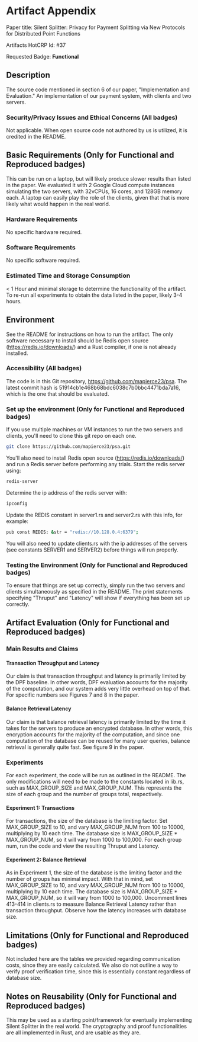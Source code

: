 # Artifact Appendix

Paper title:  Silent Splitter: Privacy for Payment Splitting via New Protocols for Distributed Point Functions 

Artifacts HotCRP Id: #37

Requested Badge: **Functional**

## Description
The source code mentioned in section 6 of our paper, "Implementation and Evaluation." An implementation of our payment system, with clients and two servers. 

### Security/Privacy Issues and Ethical Concerns (All badges)
Not applicable. When open source code not authored by us is utilized, it is credited in the README. 

## Basic Requirements (Only for Functional and Reproduced badges)
This can be run on a laptop, but will likely produce slower results than listed in the paper. We evaluated it with 2 Google Cloud compute instances simulating the two servers, with 32vCPUs, 16 cores, and 128GB memory each. 
A laptop can easily play the role of the clients, given that that is more likely what would happen in the real world. 

### Hardware Requirements
No specific hardware required. 

### Software Requirements
No specific software required. 

### Estimated Time and Storage Consumption
< 1 Hour and minimal storage to determine the functionality of the artifact. To re-run all experiments to obtain the data listed in the paper, likely 3-4 hours. 

## Environment 
See the README for instructions on how to run the artifact. The only software necessary to install should be Redis open source (https://redis.io/downloads/) and a Rust compiler, if one is not already installed. 

### Accessibility (All badges)
The code is in this Git repository, https://github.com/mapierce23/psa. The latest commit hash is 51914cb1e468b68bdc6038c7b0bbc4471bda7a16, which is the one that should be evaluated. 

### Set up the environment (Only for Functional and Reproduced badges)
If you use multiple machines or VM instances to run the two servers and clients, you'll need to clone this git repo on each one. 

```bash
git clone https://github.com/mapierce23/psa.git
```

You'll also need to install Redis open source (https://redis.io/downloads/) and run a Redis server before performing any trials. Start the redis server using:

```bash
redis-server
```

Determine the ip address of the redis server with:

```bash
ipconfig
```

Update the REDIS constant in server1.rs and server2.rs with this info, for example:

```bash
pub const REDIS: &str = "redis://10.128.0.4:6379";
```

You will also need to update clients.rs with the ip addresses of the servers (see constants SERVER1 and SERVER2) before things will run properly. 

### Testing the Environment (Only for Functional and Reproduced badges)
To ensure that things are set up correctly, simply run the two servers and clients simultaneously as specified in the README. The print statements specifying "Thruput" and "Latency" will show if everything has been set up correctly. 

## Artifact Evaluation (Only for Functional and Reproduced badges)

### Main Results and Claims

#### Transaction Throughput and Latency
Our claim is that transaction throughput and latency is primarily limited by the DPF baseline. In other words, DPF evaluation accounts for the majority of the computation, 
and our system adds very little overhead on top of that. For specific numbers see Figures 7 and 8 in the paper. 

#### Balance Retrieval Latency
Our claim is that balance retrieval latency is primarily limited by the time it takes for the servers to produce an encrypted database. In other words, this encryption accounts for the 
majority of the computation, and since one computation of the database can be reused for many user queries, balance retrieval is generally quite fast. See figure 9 in the paper. 

### Experiments 
For each experiment, the code will be run as outlined in the README. The only modifications will need to be made to the constants located in lib.rs, such as MAX_GROUP_SIZE and MAX_GROUP_NUM. This represents the 
size of each group and the number of groups total, respectively. 

#### Experiment 1: Transactions
For transactions, the size of the database is the limiting factor. Set MAX_GROUP_SIZE to 10, and vary MAX_GROUP_NUM from 100 to 10000, multiplying
by 10 each time. The database size is MAX_GROUP_SIZE * MAX_GROUP_NUM, so it will vary from 1000 to 100,000.
For each group num, run the code and view the resulting Thruput and Latency. 
#### Experiment 2: Balance Retrieval
As in Experiment 1, the size of the database is the limiting factor and the number of groups has minimal impact. With that in mind, set MAX_GROUP_SIZE to 10, 
and vary MAX_GROUP_NUM from 100 to 10000, multiplying by 10 each time. The database size is MAX_GROUP_SIZE * MAX_GROUP_NUM, so it will vary from 1000 to 100,000.
Uncomment lines 413-414 in clients.rs to measure Balance Retrieval Latency rather than transaction throughput. Observe how the latency increases with database size. 


## Limitations (Only for Functional and Reproduced badges)
Not included here are the tables we provided regarding communication costs, since they are easily calculated. We also do not outline a way to verify proof verification time,
since this is essentially constant regardless of database size. 

## Notes on Reusability (Only for Functional and Reproduced badges)
This may be used as a starting point/framework for eventually implementing Silent Splitter in the real world. The cryptography and proof functionalities are all implemented in Rust, and are usable as they are. 
